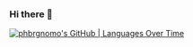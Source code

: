 ### Hi there 👋

[![phbrgnomo's GitHub | Languages Over Time](https://stats.quine.sh/phbrgnomo/languages-over-time?theme=dark)](https://quine.sh?utm_source=widgets&utm_campaign=phbrgnomo)
<!--
**phbrgnomo/phbrgnomo** is a ✨ _special_ ✨ repository because its `README.md` (this file) appears on your GitHub profile.

Here are some ideas to get you started:

- 🔭 I’m currently working on ...
- 🌱 I’m currently learning ...
- 👯 I’m looking to collaborate on ...
- 🤔 I’m looking for help with ...
- 💬 Ask me about ...
- 📫 How to reach me: ...
- 😄 Pronouns: ...
- ⚡ Fun fact: ...
-->
